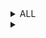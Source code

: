 <details>
<summary>ALL</summary>
<details>
<summary>- guest -</summary>
<br>
Binary Plist file
https://stackoverflow.com/questions/8856032/reading-binary-plist-files-with-python
</details>

<details>
<summary>0</summary>
<br>
Logs
</details>

<details>
<summary>01a182ccb2848cb61a78ee8edd088b757083200e57</summary>
<br>
PKzip file. Renamed to xxx.pk and extracted businesslinks-0-1.dat.
https://github.com/dragoneyeintel/Magnet-User-Summit-2022-CTF/blob/4c41326d5d62114a9adc2214c351147091231a47/Extracted/businesslinks-0-1.dat
</details>

<details>
<summary>01a7155ea82a8bf70bd52172f2bb095e2c9e56c887</summary>
<br>
PKzip file. Renamed to xxx.pk and extracted businesslinks-0-1.dat.
https://github.com/dragoneyeintel/Magnet-User-Summit-2022-CTF/blob/983da7eb4c75bcfa7891182ba32aa6a65fc80a99/Extracted/businesslinks-0-1(2).dat
</details>

<details>
<summary>01a92869d1a41e895440cc0e4c835997f2a5851643</summary>
<br>
Strings which look like some unknown hashtype
</details>

<details>
<summary>01ac3f2a907c5bff537110a6faea78ff2cf33b42f5</summary>
<br>
PKzip file. Renamed to xxx.pk and extracted DomainShard-0_1_1059816941902528299.dat.
https://github.com/dragoneyeintel/Magnet-User-Summit-2022-CTF/blob/35a79f60998617ff041e7007444588f5dff4ff97/Extracted/DomainShard-0_1_1059816941902528299.dat
Contains similar hash-looking strings as 01a92869d1a41e895440cc0e4c835997f2a5851643 but this file contains one more.
</details>

<details>
<summary>01ae7a0563b667f383ea497cbcdf4224c5630e74fc</summary>
<br>
PKzip file. Renamed to xxx.pk and extracted businesslinks-0-1.dat.
https://github.com/dragoneyeintel/Magnet-User-Summit-2022-CTF/blob/086f986d0efffccf3b51054aeedb2a0045c14aeb/Extracted/businesslinks-0-1(3).dat
</details>

<details>
<summary>01b2a07bb6cb3486cbbd0e80c9a91aa84493d65ec9</summary>
<br>
Some hash format similar to 01a92869d1a41e895440cc0e4c835997f2a5851643.
</details>

<details>
<summary>01b537b2c6c98c9188c1b11ca3d4a2307d75b46e34</summary>
<br>
PKzip file contained DomainShard-0_1_15750228613480693027.dat.
https://github.com/dragoneyeintel/Magnet-User-Summit-2022-CTF/blob/08c98120467246ff69baf77d08108c132a0a8b97/Extracted/DomainShard-0_1_15750228613480693027.dat
</details>

<details>
<summary>01ba6a11deec6671b3d668fa96ef786a0ae88df630</summary>
<br>
PKzip file contained DomainShard-0_1_17814735017227611018.dat.
https://github.com/dragoneyeintel/Magnet-User-Summit-2022-CTF/blob/6ad74d46d44c8ac2ab9d9a10eaee87b5a956461d/Extracted/DomainShard-0_1_17814735017227611018.dat
</details>

<details>
<summary>01cfee36da5707a8f7ab40008f141a32a5a8e2fe06</summary>
<br>
PKzip file. Renamed to xxx.pk and extracted businesslinks-0-1.dat.
https://github.com/dragoneyeintel/Magnet-User-Summit-2022-CTF/blob/9aada1c334666cfa40dc3b8542adc362071258a2/Extracted/businesslinks-0-1(4).dat
</details>

<details>
<summary>01d0f897c670d134a83d2e0fcb81795d1a7da21df1</summary>
<br>
PKzip file. Renamed to xxx.pk and extracted businesslinks-0-1.dat.
https://github.com/dragoneyeintel/Magnet-User-Summit-2022-CTF/blob/0da503f86973f48e89865a51bc8c07dcba6f67ab/Extracted/businesslinks-0-1(5).dat
</details>

<details>
<summary>01d7e1539a0b85895c488c5dbf65e58c0cdaf9ee31</summary>
<br>
Some hash format similar to 01a92869d1a41e895440cc0e4c835997f2a5851643.
</details>

<details>
<summary>01d7ea7f6579bbe3e625320ea604a1dbb55aead9b8</summary>
<br>
PKzip file contained DomainShard-0_1_4193680857992506720.dat.
https://github.com/dragoneyeintel/Magnet-User-Summit-2022-CTF/blob/e060458ce5c1efc560c7c777c8a7ee746957ff71/Extracted/DomainShard-0_1_4193680857992506720.dat
</details>

<details>
<summary>01de14bb3aa450c35d1e56706f7eea2aa7ceb7ab39</summary>
<br>
PKzip file. Renamed to xxx.pk and extracted businesslinks-0-1.dat.
https://github.com/dragoneyeintel/Magnet-User-Summit-2022-CTF/blob/e299951ced2e79ca852377ec48b0abdf70531e56/Extracted/businesslinks-0-1(6).dat
</details>

<details>
<summary>01e8f2ab581d4c5a420a7782abe7fe2d68b1659d55</summary>
<br>
Small list of generic data values.
</details>

<details>
<summary>01ff3bb9cbec32a01757759ca8d2ec2168957028fe</summary>
<br>
PKzip file. Renamed to xxx.pk and extracted businesslinks-0-1.dat.
https://github.com/dragoneyeintel/Magnet-User-Summit-2022-CTF/blob/941fee01aa9bd4a25d3fc28c182e56314ff644d7/Extracted/businesslinks-0-1(7).dat
</details>

<details>
<summary>1</summary>
<br>
account.1 contains string 17768365815 - Referencing Application Support Account
Logs, SQLite3 DB
</details>

<details>
<summary>1-shm</summary>
<br>
MapsSync file with charmaps
</details>

<details>
<summary>1-wal</summary>
<br>
MapsSync file contains some links and map locations.
</details>

<details>
<summary>2</summary>
<br>
Another launchd log.
</details>

<details>
<summary>04cf566da4934537217968e14b093c586133990669</summary>
<br>
dataStore__ATXDataStore
</details>

<details>
<summary>10</summary>
<br>
Binary Plist file.
</details>

<details>
<summary>011e39578862d015cdc6b65244592e2d4e4aeda759</summary>
<br>
PKzip file contains ChatSuggestShard-1-2.dat & ChatSuggestShard-0-2.dat.
https://github.com/dragoneyeintel/Magnet-User-Summit-2022-CTF/blob/2261df43c559d1908f9ed5c1a8223c751d709516/Extracted/ChatSuggestShard-1-2.dat
https://github.com/dragoneyeintel/Magnet-User-Summit-2022-CTF/blob/2261df43c559d1908f9ed5c1a8223c751d709516/Extracted/ChatSuggestShard-0-2.dat
Unknown data format.
</details>

<details>
<summary>11</summary>
<br>
Binary Plist file.
</details>

<details>
<summary>013dae8748a9dc11e0f6c207a694628c57a17b0347</summary>
<br>
PKzip file contains ChatSuggestShard-1-2.dat & ChatSuggestShard-0-2.dat.
https://github.com/dragoneyeintel/Magnet-User-Summit-2022-CTF/blob/3bcfbedcc0bb9370fbc6ee65e18a5ec7027a0c71/Extracted/ChatSuggestShard-0-2(2).dat
https://github.com/dragoneyeintel/Magnet-User-Summit-2022-CTF/blob/3bcfbedcc0bb9370fbc6ee65e18a5ec7027a0c71/Extracted/ChatSuggestShard-1-2(2).dat
</details>

<details>
<summary>013e28d7c44e81f577fdfba10439859f7885a9e137</summary>
<br>
Some hash format similar to 01a92869d1a41e895440cc0e4c835997f2a5851643.
</details>

<details>
<summary>018a3b927103196accdc4986dcc382e20464972d79</summary>
<br>
PKzip file contains ChatSuggestShard-1-2.dat & ChatSuggestShard-0-2.dat.
https://github.com/dragoneyeintel/Magnet-User-Summit-2022-CTF/blob/cce435ad351c774738422306919a4db7d8d88fdd/Extracted/ChatSuggestShard-0-2(3).dat
https://github.com/dragoneyeintel/Magnet-User-Summit-2022-CTF/blob/cce435ad351c774738422306919a4db7d8d88fdd/Extracted/ChatSuggestShard-1-2(3).dat
</details>

<details>
<summary>018a7b6b83c6309c41b6d3da96aa3774e88cee81d6</summary>
<br>
PKzip file contained DomainShard-0_1_9502896460801207076.dat.
https://github.com/dragoneyeintel/Magnet-User-Summit-2022-CTF/blob/8bcafd48ca5643990b866e82b09e51557a3b55fc/Extracted/DomainShard-0_1_9502896460801207076.dat
Some hash format similar to 01a92869d1a41e895440cc0e4c835997f2a5851643.
</details>

<details>
<summary>018f2be55db485ad031f4e01658bce735e222df9d2</summary>
<br>
Some hash format similar to 01a92869d1a41e895440cc0e4c835997f2a5851643.
</details>

<details>
<summary>019bcdbb9094048407bf49d87c5dcdb7f8a0584828</summary>
<br>
PKzip file contained DomainShard-0_1_9316137462197924765.dat.
https://github.com/dragoneyeintel/Magnet-User-Summit-2022-CTF/blob/7c1b0cf9842a26448899d161ed973646a56dd88e/Extracted/DomainShard-0_1_9316137462197924765.dat
Some hash format similar to 01a92869d1a41e895440cc0e4c835997f2a5851643.
</details>

<details>
<summary>66</summary>
<br>
Some journal with the ID 3862409B-690E-4050-8366-17BEA2AA555B.
</details>

<details>
<summary>0125c0b2ccd24579ba2858f289315798ee00b203f1</summary>
<br>
Contained directories. Zipped and uploaded to:
https://github.com/dragoneyeintel/Magnet-User-Summit-2022-CTF/blob/c34b08ee16e2714545e1561019a9e06b351b3481/Extracted/0125c0b2ccd24579ba2858f289315798ee00b203f1.zip
</details>

<details>
<summary>128</summary>
<br>
File with string #IMPOSTOR v001 and unknown data. Amongus?!
</details>

<details>
<summary>0129f8927a29c1a46478e9269e0072cee6f2650b2e</summary>
<br>
PKzip file. Renamed to xxx.pk and extracted businesslinks-0-1.dat.
https://github.com/dragoneyeintel/Magnet-User-Summit-2022-CTF/blob/c2492407bc9d4cebdd8c3b96be2d8e80acc1d645/Extracted/businesslinks-0-1(8).dat
</details>

<details>
<summary>0154ad776c157934833d4a2db8406338e2c3aa1a71</summary>
<br>
PKzip file contains DomainShard-0_1_7780353249969419096.dat. 
https://github.com/dragoneyeintel/Magnet-User-Summit-2022-CTF/blob/7782a39e31fd8fab342bb446ab784bfc2237614f/Extracted/DomainShard-0_1_7780353249969419096.dat
</details>

<details>
<summary>0169f8f53f151460a63088e8b598f2085384fa86b1</summary>
<br>
PKzip file. Renamed to xxx.pk and extracted businesslinks-0-1.dat.
</details>

<details>
<summary>0185d30323756419148e28aa455dcede13720d1a9f</summary>
<br>
PKzip file contains DomainShard-0_1_2445241258109774241.dat.
https://github.com/dragoneyeintel/Magnet-User-Summit-2022-CTF/blob/b988610f0df91bd3529dc56684d0269437256b13/Extracted/DomainShard-0_1_2445241258109774241.dat
</details>

<details>
<summary>0404d6a6feac9c9033b09438bea2d2b23ef9e2dfc5</summary>
<br>
Unknown Data Format.
</details>

<details>
<summary>01197cfdd66349294c4be7ba405805003c5561feca</summary>
<br>
PKzip file contained DomainShard-0_1_14147378989737520402.dat.
https://github.com/dragoneyeintel/Magnet-User-Summit-2022-CTF/blob/623044d7a778e6f0a656e498e83d20345bddc65d/Extracted/DomainShard-0_1_14147378989737520402.dat
</details>

<details>
<summary>01256f67bf8bd8fe34ec322581b81d825de5008888</summary>
<br>
Some hash format similar to 01a92869d1a41e895440cc0e4c835997f2a5851643.
</details>

<details>
<summary>01269aec1979091b3bdd737b4fa0ece8fd846f97db</summary>
<br>
PKzip file. Renamed to xxx.pk and extracted businesslinks-0-1.dat.
</details>

<details>
<summary>01514fe2f4af73f5084c94d696805202595fa49355</summary>
<br>
PKzip file. Renamed to xxx.pk and extracted businesslinks-0-1.dat.
</details>

<details>
<summary>014727dc7648d0e379fa996ca57f8b2b597abb1ca4</summary>
<br>
Some hash format similar to 01a92869d1a41e895440cc0e4c835997f2a5851643.
</details>

<details>
<summary>016368caf4ed6ec90b38c535c84356e8df515e509e</summary>
<br>
PKzip file contains DomainShard-0_1_2445241258109774241.dat.
https://github.com/dragoneyeintel/Magnet-User-Summit-2022-CTF/blob/c6d2020d847f394d523f5ff2cdf6d0d6c2d0898e/Extracted/DomainShard-0_1_15341726279663982934.dat
</details>

<details>
<summary>053846-160</summary>
<br>
Pointing to bundle locations.
</details>

<details>
<summary>084438-1</summary>
<br>
Unknown Data Format.
</details>

<details>
<summary>090831-1364</summary>
<br>
Pointing to locationd bundles and frameworks.
</details>

<details>
<summary>108343-1</summary>
<br>
Unknown Data Format.
</details>

<details>
<summary>0129661ceee244e344b426b1af33969cffb4641420</summary>
<br>
Some hash format similar to 01a92869d1a41e895440cc0e4c835997f2a5851643.
</details>

<details>
<summary>142723-136</summary>
<br>
Pointing to locationd bundles and frameworks.
</details>

<details>
<summary>173934-1</summary>
<br>
Unknown Data Format.
</details>

<details>
<summary>0198867b10efb4d8e8aa0a0c5758a61ed2194efc21</summary>
<br>
PKzip file contains DomainShard-0_1_2568410618508953843.dat.
https://github.com/dragoneyeintel/Magnet-User-Summit-2022-CTF/blob/161ba3ad95ef5ce49c66e0fdc9112549641e96f0/Extracted/DomainShard-0_1_2568410618508953843.dat
</details>

<details>
<summary>234837-14</summary>
<br>
Contains MAC Addreses.
</details>

<details>
<summary>257039-1</summary>
<br>
Contains MAC Addreses.
</details>

<details>
<summary>257239-174</summary>
<br>
Contains MAC Addreses.
</details>

<details>
<summary>271542-72</summary>
<br>
Unknown Data Format.
</details>

<details>
<summary>279693-109</summary>
<br>
Pointing to locationd bundles and frameworks.
</details>

<details>
<summary>321447-43</summary>
<br>
Pointing to locationd bundles and frameworks.
</details>

<details>
<summary>333759-117</summary>
<br>
Pointing to locationd bundles and frameworks.
</details>

<details>
<summary>378768-12</summary>
<br>
Contains MAC Addreses.
</details>

<details>
<summary>389074-16</summary>
<br>
Contains MAC Addreses.
</details>

<details>
<summary>458158-688</summary>
<br>
Pointing to locationd bundles and frameworks.
</details>

<details>
<summary>477703-125</summary>
<br>
Pointing to locationd bundles and frameworks.
</details>

<details>
<summary>579934-27</summary>
<br>
Contains MAC Addreses.
</details>

<details>
<summary>630586-9</summary>
<br>
Unknown Data Format.
</details>

<details>
<summary>723280-2021</summary>
<br>
Pointing to locationd bundles and frameworks.
</details>

<details>
<summary>796170-65</summary>
<br>
Contains MAC Addreses.
</details>

<details>
<summary>961198-3</summary>
<br>
Unknown Data Format.
</details>

<details>
<summary>aac</summary>
<br>
Audio files for Twitter.
</details>

<details>
<summary>acv</summary>
<br>
Filter Assets for Twitter.
</details>

<details>
<summary>aifc</summary>
<br>
Audio files for Signal.
</details>

<details>
<summary>aiff</summary>
<br>
Audio files for Water Sort Puzzle, Books, and Twitter
</details>

<details>
<summary>airdrop_dbv4</summary>
<br>
Unkown Data Format.
</details>

<details>
<summary>analytics</summary>
<br>
Binary Plist.
</details>

<details>
<summary>analyticsData</summary>
<br>
Raw data for corona.
{"1642803189":"%7B%22tm%22%3A1642803189%2C%22c%22%3A%22US%22%2C%22b%22%3A%22s140229%22%2C%22pl%22%3A%22iOS15%2E0%2E2%22%2C%22w%22%3A2811%2C%22bi%22%3A%22ru%2Eappscraft%2ECollectorGame%22%2C%22i%22%3A19013%2C%22m%22%3A625%2C%22d%22%3A19013%7D","1643827647":"%7B%22tm%22%3A1643827647%2C%22c%22%3A%22US%22%2C%22b%22%3A%22s140229%22%2C%22pl%22%3A%22iOS15%2E0%2E2%22%2C%22w%22%3A2812%2C%22bi%22%3A%22ru%2Eappscraft%2ECollectorGame%22%2C%22i%22%3A19013%2C%22r7%22%3A1%2C%22m%22%3A626%2C%22r1%22%3A1%2C%22d%22%3A19025%7D"}
</details>

<details>
<summary>anon</summary>
<br>
Logs and data. Mentions Verizon.
</details>

<details>
<summary>appremoval</summary>
<br>
App removal protocol files.
</details>

<details>
<summary>archive</summary>
<br>
FaceTime, Phone, and other logs (Binary Plist format)
</details>

<details>
<summary>ast</summary>
<br>
Utilized by Snapchat.
</details>

<details>
<summary>austrip</summary>
<br>
Audio supressor presets.
</details>

<details>
<summary>avl</summary>
<br>
Unkown Data Format. Locationd cache.
</details>

<details>
<summary>b137</summary>
<br>
Unkown Data Format. (Kernel Cache)
</details>

<details>
<summary>b165</summary>
<br>
Unkown Data Format. (Kernel Cache)
</details>

<details>
<summary>backup</summary>
<br>
Unkown Data Format. Binary and Magic Leap maybe?
</details>

<details>
<summary>badgeCounts</summary>
<br>
Binary Plist for gamecenter badges.
</details>

<details>
<summary>bf2-head</summary>
<br>
Unkown Data Format.
</details>

<details>
<summary>bf2-tail</summary>
<br>
Unkown Data Format.
</details>

<details>
<summary>bin</summary>
<br>
Binary Files. Many chess related binaries.
</details>

<details>
<summary>binarycookies</summary>
<br>
Cookies and links. Device IDs 37e77518-7518-1839-39c3-c34541a8f181, 6cfce81a-e81a-1a13-13ef-ef4e029348e1.
</details>

<details>
<summary>binarypb</summary>
<br>
GMail timestamp calculator mapper.
</details>

<details>
<summary>blacklist</summary>
<br>
Locally blacklisted suggestion words possibly.
</details>

<details>
<summary>br</summary>
<br>
Unkown Data Format.
</details>

<details>
<summary>buckets</summary>
<br>
Unkown Data Format.
</details>

<details>
<summary>c3b</summary>
<br>
3D object file. (GeoServices)
</details>

<details>
<summary>c3h</summary>
<br>
3D object file. (GeoServices)
</details>

<details>
<summary>caar</summary>
<br>
Binary Plists.
</details>

<details>
<summary>cache</summary>
<br>
Binary Plist and logs.
</details>

<details>
<summary>cached</summary>
<br>
Generic webpage caching.
</details>

<details>
<summary>cache-shm</summary>
<br>
Unknown Data Format.
</details>

<details>
<summary>cache-wal</summary>
<br>
SQLite Data.
</details>

<details>
<summary>caf</summary>
<br>
Core Audio Format Files, mainly Wire, Signal, Bumble, GMail, some used by IOS.
</details>

<details>
<summary>caml</summary>
<br>
XML properties for weather animations.
</details>

<details>
<summary>car</summary>
<br>
Compiled asset catalogs for each application.
</details>

<details>
<summary>cdm</summary>
<br>
Binary Plist Files.
</details>

<details>
<summary>cer</summary>
<br>
Signal and Reddit certificate files.
</details>

<details>
<summary>cert</summary>
<br>
Apple Voice signing Certifiacte.
</details>

<details>
<summary>cfg</summary>
<br>
Unknown Data Formats.
</details>

<details>
<summary>chrono-timeline</summary>
<br>
Binary Plist Files.
</details>

<details>
<summary>cloudkeychainproxy3</summary>
<br>
Binary Plist File.
</details>

<details>
<summary>cloudphotodb</summary>
<br>
SQLite3 DB.
</details>

<details>
<summary>cloudphotodb-shm</summary>
<br>
Unknown Data Formats.
</details>

<details>
<summary>cloudphotodb-wal</summary>
<br>
Unknown Data Formats.
</details>

<details>
<summary>clsrecord</summary>
<br>
Logs.
</details>

<details>
<summary>cmdsyncagent</summary>
<br>
Binary Plist Files.
</details>

<details>
<summary>cmsketch</summary>
<br>
Unknown Data Formats.
</details>

<details>
<summary>colorboxes</summary>
<br>
Binary Plist Files.
</details>

<details>
<summary>com%2Fprofile_banners%2F1079665371521732608%2F1546248329</summary>
<br>
JFIF image.
https://github.com/dragoneyeintel/Magnet-User-Summit-2022-CTF/blob/95ddcff059870e80b13b1d1adb620a4929eedc60/Extracted/banner.jfif
</details>

<details>
<summary>com%2Fsemantic_core_img%2F1349364783632379904%2FkJiqsw6o%3Fformat%3Djpg%26name%3Dorig</summary>
<br>
JFIF image.
https://github.com/dragoneyeintel/Magnet-User-Summit-2022-CTF/blob/a41f00fbf88a2126f3195d3b3aeabd275667b5ab/Extracted/banner(2).jfif
</details>

<details>
<summary>composermodule</summary>
<br>
Unknown Data Format, all for Snapchat.
</details>

<details>
<summary>config</summary>
<br>
Some Binary Plist files, some XML config files. Contains many tokens and keys.
</details>

<details>
<summary>CoreSuggestions</summary>
<br>
Binary Plist Files.
</details>

<details>
<summary>coretelephony</summary>
<br>
Binary Plist Files.
</details>

<details>
<summary>corona-archive</summary>
<br>
Unknown file (magic bits "rac") for Collector application.
</details>

<details>
<summary>counters</summary>
<br>
Binary Plist File.
</details>

<details>
<summary>counts</summary>
<br>
Raw data and Binary Plist.
</details>

<details>
<summary>cpbitmap</summary>
<br>
Bitmap Files.
</details>

<details>
<summary>crc</summary>
<br>
In Documents and GeoPolygonDataAssets. 
</details>

<details>
<summary>crt</summary>
<br>
Certificates for Signal.
</details>

<details>
<summary>csl</summary>
<br>
Generic data.
</details>

<details>
<summary>css</summary>
<br>
Default Stylesheets.
</details>

<details>
<summary>csstore</summary>
<br>
Applinks and interesting strings.
</details>

<details>
<summary>csv</summary>
<br>
Battery Data.
</details>

<details>
<summary>ctrl</summary>
<br>
Binary Plist.
</details>

<details>
<summary>current</summary>
<br>
Discord Session Info
</details>

<details>
<summary>dat</summary>
<br>
Data. Some Binary Plist, some cleartext, some SQLite3, and some Unknown.
</details>

<details>
<summary>data</summary>
<br>
Data. Some Binary Plist, some cleartext, some SQLite3, and some Unknown.
</details>

<details>
<summary>database</summary>
<br>
SQLite3 DB.
</details>

<details>
<summary>dat-shm</summary>
<br>
Unknown Data Format.
</details>

<details>
<summary>dat-wal</summary>
<br>
Unknown Data Format.
</details>

<details>
<summary>db</summary>
<br>
Some Plist, some SQLite3 DB.
</details>

<details>
<summary>db-journal</summary>
<br>
Size 0
</details>

<details>
<summary>db-lock</summary>
<br>
Size 0
</details>

<details>
<summary>db-shm</summary>
<br>
Unknown Data Format.
</details>

<details>
<summary>db-wal</summary>
<br>
Unknown Data Format.
</details>

<details>
<summary>default</summary>
<br>
Logging/default.
</details>

<details>
<summary>defaults</summary>
<br>
Defualt XML options.
</details>

<details>
<summary>deflate</summary>
<br>
Unknown Data Format.
</details>

<details>
<summary>der</summary>
<br>
Certificates for Chess, Signal, Snapchat, Amplitude, library.
</details>

<details>
<summary>desdata</summary>
<br>
Data (Binary Plist) mapped to certs, one not size 0.
</details>

<details>
<summary>dfu</summary>
<br>
Unknown Data Format. Apple certificate appears near bottom.
</details>

<details>
<summary>DiagnosticExtension</summary>
<br>
Apple podcast extension.
</details>

<details>
<summary>dict</summary>
<br>
Siri translation hotfix. Interesting data.
</details>

<details>
<summary>directoryStoreFile</summary>
<br>
Unknown Data Format.
</details>

<details>
<summary>dnn</summary>
<br>
DotNetNuke Files.
</details>

<details>
<summary>doc</summary>
<br>
Unknown Data Format.
</details>

<details>
<summary>docobjects</summary>
<br>
SQLite3 DBs.
</details>

<details>
<summary>docobjects-shm</summary>
<br>
Unknown Data Format.
</details>

<details>
<summary>docobjects-wal</summary>
<br>
Unknown Data Format.
</details>

<details>
<summary>dspg</summary>
<br>
Reverb Suppressor data.
</details>

<details>
<summary>dyld4</summary>
<br>
Unknown Data Format.
</details>

<details>
<summary>DynamiteClientState</summary>
<br>
Size 0.
</details>

<details>
<summary>enc</summary>
<br>
Binary Plist.
</details>

<details>
<summary>enh</summary>
<br>
Java encoded DFILEs.
</details>

<details>
<summary>entitlements</summary>
<br>
GMail app associations.
</details>

<details>
<summary>EPSQL</summary>
<br>
SQLite3.
</details>

<details>
<summary>EPSQL-shm</summary>
<br>
Unknown Data Format.
</details>

<details>
<summary>EPSQL-wal</summary>
<br>
Unknown Data Format.
</details>

<details>
<summary>event</summary>
<br>
Binary Plist, event logging.
</details>

<details>
<summary>execution</summary>
<br>
Binary Plist.
</details>

<details>
<summary>fdt</summary>
<br>
Some DB with famous individuals and actors.
</details>

<details>
<summary>fdx</summary>
<br>
Unknown Data Format.
</details>

<details>
<summary>finishedPMUFaultHandling</summary>
<br>
Size 0.
</details>

<details>
<summary>finishedThisBoot</summary>
<br>
Size 0.
</details>

<details>
<summary>firstlaunch</summary>
<br>
Size 0.
</details>

<details>
<summary>fnm</summary>
<br>
Unknown Data Format.
</details>

<details>
<summary>fplshader</summary>
<br>
Textures Shaded.
</details>

<details>
<summary>fraghandler</summary>
<br>
Binary Plist.
</details>

<details>
<summary>fragment</summary>
<br>
Shading code.
</details>

<details>
<summary>framed</summary>
<br>
Blizzard framed data "patrick_bentl22Z$CEEC0393-C430-4B31-B44D-D2E3DA9F4F34".
</details>

<details>
<summary>fsh</summary>
<br>
Measuring/Snapchat graphics.
</details>

<details>
<summary>fst</summary>
<br>
Siri dictation.
</details>

<details>
<summary>geometry</summary>
<br>
Measuring/Snapchat graphics.
</details>

<details>
<summary>gif</summary>
<br>
Reddit, Twitter gifs (Anime Girl). Generic Chess app searching gifs.
</details>

<details>
<summary>gkpix</summary>
<br>
GameKit avatar img. (PNG)
https://github.com/dragoneyeintel/Magnet-User-Summit-2022-CTF/blob/9fc8a3e7cda0346c9c330bda3150e3bdf499f86e/Extracted/monogram-128@2x~iphone.png
https://github.com/dragoneyeintel/Magnet-User-Summit-2022-CTF/blob/9fc8a3e7cda0346c9c330bda3150e3bdf499f86e/Extracted/monogram-256@2x~iphone.png
</details>

<details>
<summary>glsl</summary>
<br>
GL shading files.
</details>

<details>
<summary>Gmail</summary>
<br>
Just the ID FDF8F6B2-01A2-48D3-8488-57F80ACA3716.
</details>

<details>
<summary>gpx</summary>
<br>
Waypoint marker generator (XML).
gpxgenerator.com
</details>

<details>
<summary>grwl</summary>
<br>
Unknown Data Format.
</details>

<details>
<summary>grwvel</summary>
<br>
Unknown Data Format.
</details>

<details>
<summary>gz</summary>
<br>
gz archives. One corrupted archive.
https://github.com/dragoneyeintel/Magnet-User-Summit-2022-CTF/blob/0e8b04bd9ed408e347371a3bd46399edd6652ae9/Extracted/ExtractedGZ.zip
</details>

<details>
<summary>hdr</summary>
<br>
Default Siri configs.
</details>

<details>
<summary>header</summary>
<br>
Unknown Data Format.
</details>

<details>
<summary></summary>
<br>
Binary Plist.
</details>

<details>
<summary>HEIC</summary>
<br>
HEIC images. Contain imgs of woods, starwars helmet, and building.
</details>

<details>
<summary>hfd</summary>
<br>
Unknown Data Format.
</details>

<details>
<summary>hfd-wal</summary>
<br>
Unknown Data Format.
</details>

<details>
<summary>htbl</summary>
<br>
Unknown Data Format.
</details>

<details>
<summary>htm</summary>
<br>
Query buttons.
</details>

<details>
<summary>html</summary>
<br>
HTML files (mostly just templates and terms & conditions.
</details>

<details>
<summary>icns</summary>
<br>
Apple Icon Format. Converted to png.
https://github.com/dragoneyeintel/Magnet-User-Summit-2022-CTF/blob/783b9a29fa705572c2e0f807beeb020ab07f52f2/Extracted/DocumentIcon.png
</details>

<details>
<summary>iconconfigpack</summary>
<br>
GeoServices icon config.
</details>

<details>
<summary>icondatapack</summary>
<br>
GeoServices icon data.
</details>

<details>
<summary>iconmappack</summary>
<br>
GeoServices icon map.
</details>

<details>
<summary>id2022-02-10</summary>
<br>
Binary Plist.
</details>

<details>
<summary>id2022-02-11</summary>
<br>
Binary Plist.
</details>

<details>
<summary>ids</summary>
<br>
Unknown Data Format.
</details>

<details>
<summary>idx</summary>
<br>
Unknown Data Format.
</details>

<details>
<summary>img</summary>
<br>
Cached generic png images.
https://github.com/dragoneyeintel/Magnet-User-Summit-2022-CTF/blob/22649acbe283420cf51bbc2f742c30a0bd94bdc8/Extracted/Img2Png.zip
</details>

<details>
<summary>img3</summary>
<br>
Unknown Data Format.
</details>

<details>
<summary>index</summary>
<br>
Unknown Data Format.
</details>

<details>
<summary>indexArrays</summary>
<br>
Unknown Data Format.
</details>

<details>
<summary>indexBigDates</summary>
<br>
Unknown Data Format.
</details>

<details>
<summary>indexCompactDirectory</summary>
<br>
Unknown Data Format.
</details>

<details>
<summary>indexDirectory</summary>
<br>
Unknown Data Format.
</details>

<details>
<summary>indexGroups</summary>
<br>
Unknown Data Format.
</details>

<details>
<summary>indexHead</summary>
<br>
Unknown Data Format.
</details>

<details>
<summary>indexIds</summary>
<br>
Unknown Data Format.
</details>

<details>
<summary>indexPositions</summary>
<br>
Unknown Data Format.
</details>

<details>
<summary>indexPositionTable</summary>
<br>
Unknown Data Format.
</details>

<details>
<summary>indexPostings</summary>
<br>
Unknown Data Format.
</details>

<details>
<summary>indexPostings</summary>
<br>
Unknown Data Format.
</details>

<details>
<summary>indexTermIds</summary>
<br>
Unknown Data Format.
</details>

<details>
<summary>indexUpdates</summary>
<br>
Unknown Data Format.
</details>

<details>
<summary>info</summary>
<br>
io.embrace last session info.
</details>

<details>
<summary>int</summary>
<br>
Num/Wordlist.
</details>

<details>
<summary>intentdefinition</summary>
<br>
Widget intent properties.
</details>

<details>
<summary>IntentsExtension</summary>
<br>
Intent extension "5081193220".
</details>

<details>
<summary>ips</summary>
<br>
Intense logging.
</details>

<details>
<summary>isdata</summary>
<br>
Icon cache data.
</details>

<details>
<summary>ithmb</summary>
<br>
Unknown Data Format.
</details>

<details>
<summary>jetkey</summary>
<br>
Unknown Data Format.
</details>

<details>
<summary>jetpack</summary>
<br>
Unknown Data Format.
</details>

<details>
<summary>jpeg</summary>
<br>
Jpeg images. One points to https://github.com/Syneware/fancy-events. This was an attachment file. Others are generic images.
</details>

<details>
<summary>jpg</summary>
<br>
Many many jpg images.
</details>

<details>
<summary>js</summary>
<br>
JS files.
</details>

<details>
<summary>jsbundle</summary>
<br>
JS bundle.
</details>

<details>
<summary>json</summary>
<br>
Many json files, some containing interesting info.
</details>

<details>
<summary>kb</summary>
<br>
Binary Plist.
</details>

<details>
<summary>keymap</summary>
<br>
KIM file.
</details>

<details>
<summary>keys</summary>
<br>
Key / Binary Plist files.
</details>

<details>
<summary>kgdb</summary>
<br>
SQLite3 DBs.
</details>

<details>
<summary>kgdb-shm</summary>
<br>
Unknown Data Format.
</details>

<details>
<summary>kgdb-wal</summary>
<br>
Unknown Data Format.
</details>

<details>
<summary>ktx</summary>
<br>
ktx snapshot files. May be able to compress to png with PVRTexTool. 
</details>

<details>
<summary>kvcache</summary>
<br>
Size 0.
</details>

<details>
<summary>last</summary>
<br>
Binary Plist.
</details>

<details>
<summary>launch</summary>
<br>
Size 0.
</details>

<details>
<summary>list</summary>
<br>
Encoded list files.
</details>

<details>
<summary>listUnsubscribeInfo</summary>
<br>
Binary Plist.
</details>

<details>
<summary>lite_diag</summary>
<br>
Binary Plist.
</details>

<details>
<summary>lns</summary>
<br>
Linkstash files.
</details>

<details>
<summary>loc</summary>
<br>
Unknown Data Format.
</details>

<details>
<summary>localstorage</summary>
<br>
SQLite and Binary Plist format local storage.
</details>

<details>
<summary>localstorage-shm</summary>
<br>
Unknown Data Format.
</details>

<details>
<summary>localstorage-wal</summary>
<br>
Unknown Data Format.
</details>

<details>
<summary>locations</summary>
<br>
Binary Plist.
</details>

<details>
<summary>lock</summary>
<br>
Size 0.
</details>

<details>
<summary>log</summary>
<br>
A number of logs.
</details>

<details>
<summary>lstm</summary>
<br>
Wordlists.
</details>

<details>
<summary>lullmodel</summary>
<br>
Unknown Data Format.
</details>

<details>
<summary>lzfse</summary>
<br>
Data.
</details>

<details>
<summary>m4a</summary>
<br>
Generic audio file(s).
</details>

<details>
<summary>m4r</summary>
<br>
Generic audio file(s).
</details>

<details>
<summary>mail</summary>
<br>
Binary Plist.
</details>

<details>
<summary>map</summary>
<br>
Unknown Data Format.
</details>

<details>
<summary>Maps</summary>
<br>
Binary Plist.
</details>

<details>
<summary>mapsdata</summary>
<br>
Binary Plist.
</details>

<details>
<summary>materialrecipe</summary>
<br>
Weather graphics XML files.
</details>

<details>
<summary>md</summary>
<br>
License File.
</details>

<details>
<summary>mdl</summary>
<br>
Phone transportation layer info.
</details>

<details>
<summary>mdplist</summary>
<br>
Unknown Data Format.
</details>

<details>
<summary>memgraph</summary>
<br>
Binary Plist.
</details>

<details>
<summary>mesh</summary>
<br>
Graphics meshing.
</details>

<details>
<summary>messages</summary>
<br>
Binary Plist.
</details>

<details>
<summary>meta</summary>
<br>
Binary Plist.
</details>

<details>
<summary>metadata</summary>
<br>
Binary Plist.
</details>

<details>
<summary>metal</summary>
<br>
Snapchat code.
</details>

<details>
<summary>metallib</summary>
<br>
Snapchat code.
</details>

<details>
<summary>metriclog</summary>
<br>
Logging.
</details>

<details>
<summary>migrated</summary>
<br>
Size 0.
</details>

<details>
<summary>model</summary>
<br>
Small list of data.
</details>

<details>
<summary>mom</summary>
<br>
Binary Plist.
</details>

<details>
<summary>mov</summary>
<br>
MOV video files. Three of the mov files are parts of live images. They have been converted to mp4 and uploaded.
https://github.com/dragoneyeintel/Magnet-User-Summit-2022-CTF/blob/d8d17c0b214ce56c747860622dd389a04692a358/Extracted/IMG_0002.MOV.mp4
https://github.com/dragoneyeintel/Magnet-User-Summit-2022-CTF/blob/2bfb97896ae909323e6975ae9ac42be3c4ce0fe9/Extracted/IMG_0010.MOV.mp4
https://github.com/dragoneyeintel/Magnet-User-Summit-2022-CTF/blob/d8d17c0b214ce56c747860622dd389a04692a358/Extracted/cplAX+3k7HgYFoRvckKira7ODHj5GLy.mp4
</details>

<details>
<summary>mp3</summary>
<br>
Generic audio files.
</details>

<details>
<summary>mp4</summary>
<br>
MP4 video files. Some interesting ones of a switch game and memes.
</details>

<details>
<summary>ms</summary>
<br>
Unknown Data Format.
</details>

<details>
<summary>mscrasheslogbuffer</summary>
<br>
Size 0.
</details>

<details>
<summary>name</summary>
<br>
Size 0.
</details>

<details>
<summary>net</summary>
<br>
Graphics data.
</details>

<details>
<summary>nib</summary>
<br>
Nib archives.
</details>

<details>
<summary>nlmodel</summary>
<br>
Binary Plist.
</details>

<details>
<summary>nnet</summary>
<br>
Networking Data.
</details>

<details>
<summary>noSplice</summary>
<br>
Networking Data.
</details>

<details>
<summary>NotificationData</summary>
<br>
Binary Plist.
</details>

<details>
<summary>nvd</summary>
<br>
Unknown Data Format.
</details>

<details>
<summary>nvm</summary>
<br>
Unknown Data Format.
</details>

<details>
<summary>offline</summary>
<br>
Binary Plist.
</details>

<details>
<summary>offsets</summary>
<br>
Unknown Data Format.
</details>

<details>
<summary>omo</summary>
<br>
Mom v2.
</details>

<details>
<summary>open</summary>
<br>
Logging.
</details>

<details>
<summary>otf</summary>
<br>
Fonts.
</details>

<details>
<summary>out</summary>
<br>
Unknown Data Format.
</details>

<details>
<summary>parameterGroup</summary>
<br>
Books parameters.
</details>

<details>
<summary>path</summary>
<br>
Binary Plist.
</details>

<details>
<summary>Patrick01627276-664494319210515</summary>
<br>
Binary Plist.
</details>

<details>
<summary>pb</summary>
<br>
Unknown format, keys & logging info.
</details>

<details>
<summary>pbd</summary>
<br>
Keys & logging info.
</details>

<details>
<summary>pem</summary>
<br>
Certificates.
</details>

<details>
<summary>persistence</summary>
<br>
Twuitter traffic conrtol.
</details>

<details>
<summary>plist</summary>
<br>
Binary Plist.
</details>

<details>
<summary>plj</summary>
<br>
Binary Plist.
</details>

<details>
<summary>plplist</summary>
<br>
Siri-related data.
</details>

<details>
<summary>PLSQL</summary>
<br>
SQLite3 Data.
</details>

<details>
<summary>PLSQL-shm</summary>
<br>
Unknown Data Format.
</details>

<details>
<summary>PLSQL-wal</summary>
<br>
Unknown Data Format.
</details>

<details>
<summary>png</summary>
<br>
Images. Many many images.
</details>

<details>
<summary>pnr</summary>
<br>
Unknown Data Format. Some type of logging.
</details>

<details>
<summary>pnrs</summary>
<br>
Unknown Data Format. Some type of logging.
</details>

<details>
<summary>PodcastsProductPageExtension</summary>
<br>
Plist.
</details>

<details>
<summary>ppkg</summary>
<br>
Provisioning files.
</details>

<details>
<summary>private</summary>
<br>
github "wireapp/wire-ios-testing" ~> 27.0.0
</details>

<details>
<summary>ProactiveAppPrediction</summary>
<br>
Unknown Data Format.
</details>

<details>
<summary>propstrip</summary>
<br>
Reverb Suppressor.
</details>

<details>
<summary>Protected</summary>
<br>
Binary Plist.
</details>

<details>
<summary>psh</summary>
<br>
DFile.
</details>

<details>
<summary>puzzle</summary>
<br>
Binary Plist.
</details>
  
<details>
<summary>py</summary>
<br>
Google translation api call.
</details>

<details>
<summary>qjsb</summary>
<br>
Code for QJS.
</details>

<details>
<summary>QuickLookExtension</summary>
<br>
Appdata.
</details>

<details>
<summary>recap</summary>
<br>
Binary Plist.
</details>

<details>
<summary>recents</summary>
<br>
Binary Plist.
</details>

<details>
<summary>record</summary>
<br>
Binary Plist.
</details>

<details>
<summary>resolved</summary>
<br>
github "wireapp/ocmock" "v3.4.3_xcframework"
github "wireapp/wire-ios-system" "36.0.0"
github "wireapp/wire-ios-testing" "27.0.0"
github "wireapp/wire-ios-utilities" "44.0.0"
</details>

<details>
<summary>resource</summary>
<br>
FMOD Sample Bank file. Extract audio with http://aezay.dk/aezay/fsbextractor/ did not work maybe not just FSB.
</details>

<details>
<summary>responses</summary>
<br>
Binary Plist.
</details>

<details>
<summary>rsp</summary>
<br>
Unity project log.
</details>

<details>
<summary>rtf</summary>
<br>
Disclamers and legal rich text format.
</details>

  
  
  
<details>
<summary>sbd3</summary>
<br>
Test
</details>

<details>
<summary>scn</summary>
<br>
Test
</details>

<details>
<summary>sdef</summary>
<br>
Test
</details>

<details>
<summary>seed</summary>
<br>
Test
</details>

<details>
<summary>sent</summary>
<br>
Test
</details>

<details>
<summary>ser</summary>
<br>
Test
</details>

<details>
<summary>session</summary>
<br>
Test
</details>

<details>
<summary>sh</summary>
<br>
Test
</details>

<details>
<summary>shadow</summary>
<br>
Test
</details>

<details>
<summary>shadowIndexArrays</summary>
<br>
Test
</details>

<details>
<summary>shadowIndexCompactDirectory</summary>
<br>
Test
</details>

<details>
<summary>shadowIndexDirectory</summary>
<br>
Test
</details>

<details>
<summary>shadowIndexGroups</summary>
<br>
Test
</details>

<details>
<summary>shadowIndexHead</summary>
<br>
Test
</details>

<details>
<summary>shadowIndexPositionTable</summary>
<br>
Test
</details>

<details>
<summary>shadowIndexTermIds</summary>
<br>
Test
</details>

<details>
<summary>shape</summary>
<br>
Test
</details>

<details>
<summary>SharingExtension</summary>
<br>
Test
</details>

<details>
<summary>shutdown</summary>
<br>
Test
</details>

<details>
<summary>si</summary>
<br>
Test
</details>

<details>
<summary>sidb</summary>
<br>
Test
</details>

<details>
<summary>sidf</summary>
<br>
Test
</details>

<details>
<summary>sidt</summary>
<br>
Test
</details>

<details>
<summary>sidv</summary>
<br>
Test
</details>

<details>
<summary>signature</summary>
<br>
Test
</details>

<details>
<summary>sinf</summary>
<br>
Test
</details>

<details>
<summary>sisb</summary>
<br>
Test
</details>

<details>
<summary>sisv</summary>
<br>
Test
</details>

<details>
<summary>snapshot</summary>
<br>
Test
</details>

<details>
<summary>SpotlightIndexExtension</summary>
<br>
Test
</details>

<details>
<summary>sql</summary>
<br>
Test
</details>

<details>
<summary>sql3</summary>
<br>
Test
</details>

<details>
<summary>sqlite</summary>
<br>
Test
</details>

<details>
<summary>sqlite3</summary>
<br>
Test
</details>

<details>
<summary>sqlite3-shm</summary>
<br>
Test
</details>

<details>
<summary>sqlite3-wal</summary>
<br>
Test
</details>

<details>
<summary>sqlitedb</summary>
<br>
Test
</details>

<details>
<summary>sqlitedb-shm</summary>
<br>
Test
</details>

<details>
<summary>sqlitedb-wal</summary>
<br>
Test
</details>

<details>
<summary>sqlite-shm</summary>
<br>
Test
</details>

<details>
<summary>sqlite-sqlite</summary>
<br>
Test
</details>

<details>
<summary>sqlite-sqlite-shm</summary>
<br>
Test
</details>

<details>
<summary>sqlite-sqlite-wal</summary>
<br>
Test
</details>

<details>
<summary>sqlite-wal</summary>
<br>
Test
</details>

<details>
<summary>sql-shm</summary>
<br>
Test
</details>

<details>
<summary>sql-wal</summary>
<br>
Test
</details>

<details>
<summary>StackIntelligence</summary>
<br>
Test
</details>

<details>
<summary>state</summary>
<br>
Test
</details>

<details>
<summary>storage</summary>
<br>
Test
</details>

<details>
<summary>store</summary>
<br>
Test
</details>

<details>
<summary>storedata</summary>
<br>
Test
</details>

<details>
<summary>storedata-shm</summary>
<br>
Test
</details>

<details>
<summary>storedata-wal</summary>
<br>
Test
</details>

<details>
<summary>storekit</summary>
<br>
Test
</details>

<details>
<summary>store-shm</summary>
<br>
Test
</details>

<details>
<summary>store-wal</summary>
<br>
Test
</details>

<details>
<summary>storyboard</summary>
<br>
Test
</details>

<details>
<summary>strings</summary>
<br>
Test
</details>

<details>
<summary>stringsdict</summary>
<br>
Test
</details>

<details>
<summary>styl</summary>
<br>
Test
</details>

<details>
<summary>suggestions</summary>
<br>
Test
</details>

<details>
<summary>sui</summary>
<br>
Test
</details>

<details>
<summary>supf</summary>
<br>
Test
</details>

<details>
<summary>supp</summary>
<br>
Test
</details>

<details>
<summary>supx</summary>
<br>
Test
</details>

<details>
<summary>svg</summary>
<br>
Test
</details>

<details>
<summary>symmap</summary>
<br>
Test
</details>

<details>
<summary>synced</summary>
<br>
Test
</details>

<details>
<summary>SyncedTabs</summary>
<br>
Test
</details>

<details>
<summary>tab</summary>
<br>
Test
</details>

<details>
<summary>tbin</summary>
<br>
Test
</details>

<details>
<summary>tbl</summary>
<br>
Test
</details>

<details>
<summary>test</summary>
<br>
Test
</details>

<details>
<summary>tgfc</summary>
<br>
Test
</details>

<details>
<summary>THM</summary>
<br>
Test
</details>

<details>
<summary>threadinfo</summary>
<br>
Test
</details>

<details>
<summary>thw</summary>
<br>
Test
</details>

<details>
<summary>tiff</summary>
<br>
Test
</details>

<details>
<summary>tim</summary>
<br>
Test
</details>

<details>
<summary>timestamp</summary>
<br>
Test
</details>

<details>
<summary>timesync</summary>
<br>
Test
</details>

<details>
<summary>TimeToLeaveRefresh</summary>
<br>
Test
</details>

<details>
<summary>tip</summary>
<br>
Test
</details>

<details>
<summary>tipsd</summary>
<br>
Test
</details>

<details>
<summary>tmp</summary>
<br>
Test
</details>

<details>
<summary>tmpl</summary>
<br>
Test
</details>

<details>
<summary>tok</summary>
<br>
Test
</details>

<details>
<summary>token</summary>
<br>
Test
</details>

<details>
<summary>tpkg</summary>
<br>
Test
</details>

<details>
<summary>tracev3</summary>
<br>
Test
</details>

<details>
<summary>tracker-info</summary>
<br>
Test
</details>

<details>
<summary>triald</summary>
<br>
Test
</details>

<details>
<summary>trie</summary>
<br>
Test
</details>

<details>
<summary>triemap</summary>
<br>
Test
</details>

<details>
<summary>tsm</summary>
<br>
Test
</details>

<details>
<summary>tsv</summary>
<br>
Test
</details>

<details>
<summary>ttf</summary>
<br>
Test
</details>

<details>
<summary>tvd</summary>
<br>
Test
</details>

<details>
<summary>tvx</summary>
<br>
Test
</details>

<details>
<summary>txt</summary>
<br>
Test
</details>

<details>
<summary>unit</summary>
<br>
Test
</details>

<details>
<summary>unity3d</summary>
<br>
Test
</details>

<details>
<summary>Unprotected</summary>
<br>
Test
</details>

<details>
<summary>updates</summary>
<br>
Test
</details>

<details>
<summary>urls</summary>
<br>
Test
</details>

<details>
<summary>UserRequests</summary>
<br>
Test
</details>

<details>
<summary>userStore</summary>
<br>
Test
</details>

<details>
<summary>uuid</summary>
<br>
Test
</details>

<details>
<summary>vecs</summary>
<br>
Test
</details>

<details>
<summary>vipsenders</summary>
<br>
Test
</details>

<details>
<summary>voc</summary>
<br>
Test
</details>

<details>
<summary>vocab</summary>
<br>
Test
</details>

<details>
<summary>vsh</summary>
<br>
Test
</details>

<details>
<summary>w</summary>
<br>
Test
</details>

<details>
<summary>wav</summary>
<br>
Test
</details>

<details>
<summary>weather</summary>
<br>
Test
</details>

<details>
<summary>webarchive</summary>
<br>
Test
</details>

<details>
<summary>webp</summary>
<br>
Test
</details>

<details>
<summary>weights</summary>
<br>
Test
</details>

<details>
<summary>whitelist</summary>
<br>
Test
</details>

<details>
<summary>WidgetExtension</summary>
<br>
Test
</details>

<details>
<summary>wiredatabase</summary>
<br>
Test
</details>

<details>
<summary>wiredatabase-shm</summary>
<br>
Test
</details>

<details>
<summary>wiredatabase-wal</summary>
<br>
Test
</details>

<details>
<summary>witness</summary>
<br>
Test
</details>

<details>
<summary>woa_wa_getBag_ix=2</summary>
<br>
Test
</details>

<details>
<summary>woff2</summary>
<br>
Test
</details>

<details>
<summary>wordmap</summary>
<br>
Test
</details>

<details>
<summary>xcent</summary>
<br>
Test
</details>

<details>
<summary>xhtml</summary>
<br>
Test
</details>

<details>
<summary>xid</summary>
<br>
Test
</details>

<details>
<summary>xml</summary>
<br>
Test
</details>

<details>
<summary>xsl</summary>
<br>
Test
</details>

<details>
<summary>xx</summary>
<br>
Test
</details>

<details>
<summary>yaml</summary>
<br>
Test
</details>

<details>
<summary>zip</summary>
<br>
Applications and themes.
</details>




</details>





<details>
<summary></summary>
<br>
Test
</details>

